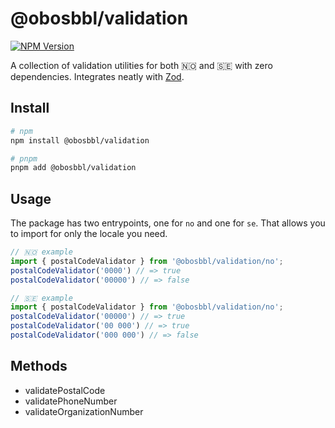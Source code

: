# @obosbbl/validation

[![NPM Version](https://img.shields.io/npm/v/%40obosbbl%2Fvalidation)](https://www.npmjs.com/package/@obosbbl/validation)


A collection of validation utilities for both 🇳🇴 and 🇸🇪 with zero dependencies. Integrates neatly with [Zod](https://github.com/colinhacks/zod).

## Install

```sh
# npm
npm install @obosbbl/validation

# pnpm
pnpm add @obosbbl/validation
```

## Usage

The package has two entrypoints, one for `no` and one for `se`. That allows you to import for only the locale you need.


```js
// 🇳🇴 example
import { postalCodeValidator } from '@obosbbl/validation/no';
postalCodeValidator('0000') // => true
postalCodeValidator('00000') // => false

// 🇸🇪 example
import { postalCodeValidator } from '@obosbbl/validation/no';
postalCodeValidator('00000') // => true
postalCodeValidator('00 000') // => true
postalCodeValidator('000 000') // => false
```

## Methods

* validatePostalCode
* validatePhoneNumber
* validateOrganizationNumber
